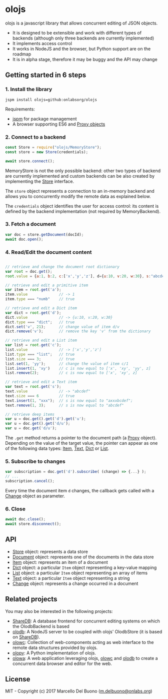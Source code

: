 # olojs

olojs is a javascript library that allows concurrent editing of JSON objects.

* It is designed to be extensible and work with different types of backends
  (although only three backends are currently implemented)
* It implements access control
* It works in NodeJS and the browser, but Python support are on the roadmap
* It is in alpha stage, therefore it may be buggy and the API may change


## Getting started in 6 steps


### 1. Install the library
```
jspm install olojs=github:onlabsorg/olojs
```
Requirements:
* [jspm][] for package management
* A browser supporting ES6 and [Proxy objects][Proxy]

### 2. Connect to a backend
```javascript
const Store = require("olojs/MemoryStore");
const store = new Store(credentials);

await store.connect();
```

MemoryStore is not the only possible backend: other two types of backend are
currently implemented and custom backends can be also created by implementing
the [Store][] interface.

The `store` object represents a connection to an in-memory backend and allows you to
concurrently modify the remote data as explained below.

The `credentials` object identifies the user for access control: its content is
defined by the backend implementation (not required by MemoryBackend).


### 3. Fetch a document
```javascript
var doc = store.getDocument(docId);
await doc.open();
```

### 4. Read/Edit the document content
```javascript

// retrieve and change the document root dictionary
var root = doc.get();
root.value = {a:1, b:2, c:['x','y','z'], d={u:10, v:20, w:30}, s:"abcdef"};

// retrieve and edit a primitive item
var item = root.get('a');
item.value              // -> 1
item.type === "numb"    // true

// retrieve and edit a Dict item
var dict = root.get('d');
dict.value              // -> {u:10, v:20, w:30}
dict.type === "dict";   // true
dict.set('v', 21);      // change value of item d/v
dict.remove('v');       // remove the key 'v' from the dictionary

// retrieve and edit a List item
var list = root.get('c');
list.value              // -> ['x','y','z']
list.type === "list";   // true
list.size === 3;        // true
list.set(1, 'yy');      // change the value of item c/1
list.insert(1, 'xy')    // c is now equal to ['x', 'xy', 'yy', z]
list.remove(2);         // c is now equal to ['x', 'xy', z]

// retrieve and edit a Text item
var text = root.get('s');
text.value              // -> "abcdef"
text.size === 6         // true
text.insert(1, "xxx");  // s is now equal to "axxxbcdef";
text.remove(1, 3);      // s is now equal to "abcdef"

// retrieve deep items
var u = doc.get().get('d').get('u');
var u = doc.get().get('d/u');
var u = doc.get('d/u');
```

The `.get` method returns a pointer to the document path (a [Proxy][] object).
Depending on the value of the target value, the pointer can appear as one of the following
data types: [Item][], [Text][], [Dict][] or [List][].


### 5. Subscribe to changes
```javascript
var subscription = doc.get('d').subscribe( (change) => {...} );
// ...
subscription.cancel();
```

Every time the document item `d` changes, the callback gets called with
a [Change][] object as parameter.  


### 6. Close
```javascript
await doc.close();
await store.disconnect();
```

## API

* [Store][] object: represents a data store
* [Document][] object: represents one of the documents in the data store
* [Item][] object: represents an item of a document
* [Dict][] object: a particular `Item` object representing a key-value mapping
* [List][] object: a particular `Item` object representing an array of items
* [Text][] object: a particular `Item` object representing a string
* [Change][] object: represents a change occurred in a document


## Related projects

You may also be interested in the following projects:

* [ShareDB][]: A database frontend for concurrent editing systems on which the OlodbBackend is based
* [olodb][]: A NodeJS server to be coupled with olojs' OlodbStore (it is based on [ShareDB][]).
* [olowc][]: Collection of web-components acting as web interface to the remote data structures provided by olojs.
* [olopy][]: A Python implementation of olojs.
* [olowa][]: A web application leveraging olojs, [olowc][] and [olodb][] to create a
  concurrent data browser and editor for the web.


## License
MIT - Copyright (c) 2017 Marcello Del Buono (m.delbuono@onlabs.org)


[olowa]: https://github.com/onlabsorg/olowa
[olodb]: https://github.com/onlabsorg/olodb
[jspm]: http://jspm.io/
[Proxy]: https://developer.mozilla.org/it/docs/Web/JavaScript/Reference/Global_Objects/Proxy
[Store]: ./doc/Store.md#store-class
[Document]: ./doc/Store.md#document-class
[Item]: ./doc/Store.md#item-class
[Text]: ./doc/Store.md#text-class
[Dict]: ./doc/Store.md#dict-class
[List]: ./doc/Store.md#list-class
[Change]: ./doc/Store.md#change-class
[Subscription]: ./doc/Store.md#subscription-class
[Path]: ./doc/Path.md
[ShareDB]: https://github.com/share/sharedb
[olowc]: https://github.com/onlabsorg/olowc
[olopy]: https://github.com/onlabsorg/olopy
